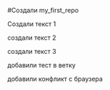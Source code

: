 #Создали my_first_repo 

Создали текст 1

создали текст 2

создали текст 3

добавили тест в ветку

добавили конфликт с браузера
